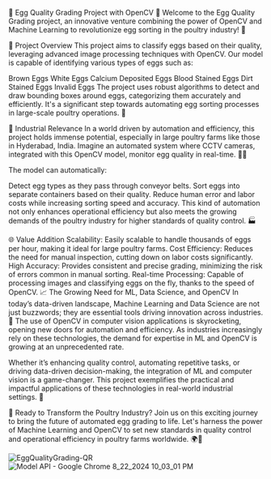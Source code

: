🥚 Egg Quality Grading Project with OpenCV 🥚
Welcome to the Egg Quality Grading project, an innovative venture combining the power of OpenCV and Machine Learning to revolutionize egg sorting in the poultry industry! 🚀

📜 Project Overview
This project aims to classify eggs based on their quality, leveraging advanced image processing techniques with OpenCV. Our model is capable of identifying various types of eggs such as:

Brown Eggs
White Eggs
Calcium Deposited Eggs
Blood Stained Eggs
Dirt Stained Eggs
Invalid Eggs
The project uses robust algorithms to detect and draw bounding boxes around eggs, categorizing them accurately and efficiently. It's a significant step towards automating egg sorting processes in large-scale poultry operations. 🐔

💼 Industrial Relevance
In a world driven by automation and efficiency, this project holds immense potential, especially in large poultry farms like those in Hyderabad, India. Imagine an automated system where CCTV cameras, integrated with this OpenCV model, monitor egg quality in real-time. 🕵️‍♂️

The model can automatically:

Detect egg types as they pass through conveyor belts.
Sort eggs into separate containers based on their quality.
Reduce human error and labor costs while increasing sorting speed and accuracy.
This kind of automation not only enhances operational efficiency but also meets the growing demands of the poultry industry for higher standards of quality control. 🏭

🌐 Value Addition
Scalability: Easily scalable to handle thousands of eggs per hour, making it ideal for large poultry farms.
Cost Efficiency: Reduces the need for manual inspection, cutting down on labor costs significantly.
High Accuracy: Provides consistent and precise grading, minimizing the risk of errors common in manual sorting.
Real-time Processing: Capable of processing images and classifying eggs on the fly, thanks to the speed of OpenCV.
📈 The Growing Need for ML, Data Science, and OpenCV
In today’s data-driven landscape, Machine Learning and Data Science are not just buzzwords; they are essential tools driving innovation across industries. 🧠 The use of OpenCV in computer vision applications is skyrocketing, opening new doors for automation and efficiency. As industries increasingly rely on these technologies, the demand for expertise in ML and OpenCV is growing at an unprecedented rate.

Whether it’s enhancing quality control, automating repetitive tasks, or driving data-driven decision-making, the integration of ML and computer vision is a game-changer. This project exemplifies the practical and impactful applications of these technologies in real-world industrial settings. 🌟

🚀 Ready to Transform the Poultry Industry?
Join us on this exciting journey to bring the future of automated egg grading to life. Let's harness the power of Machine Learning and OpenCV to set new standards in quality control and operational efficiency in poultry farms worldwide. 🌍🐣

![EggQualityGrading-QR](https://github.com/user-attachments/assets/0d41e399-70d8-49ee-a80f-58e6bd93a62e)
![Model   API - Google Chrome 8_22_2024 10_03_01 PM](https://github.com/user-attachments/assets/a6310f2b-a975-4ac3-a6d7-9d7674356438)

